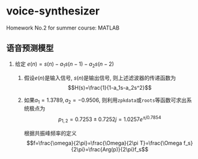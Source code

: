 # voice-synthesizer
Homework No.2 for summer course: MATLAB

## 语音预测模型

1. 给定 $e(n)=s(n)-a_1s(n-1)-a_2s(n-2)$

    1. 假设$e(n)$是输入信号, $s(n)$是输出信号, 则上述滤波器的传递函数为 $$H(s)=\frac{1}{1-a_1s-a_2s^2}$$

    2. 如果$a_1=1.3789, a_2=-0.9506$, 则利用`zpkdata`或`roots`等函数可求出系统极点为 $$p_{1,2}=0.7253\pm 0.7252j=1.0257e^{\pm j0.7854}$$

        根据共振峰频率的定义 $$f=\frac{\omega}{2\pi}=\frac{\Omega}{2\pi T}=\frac{\Omega f_s}{2\pi}=\frac{Arg(p)}{2\pi}f_s$$

